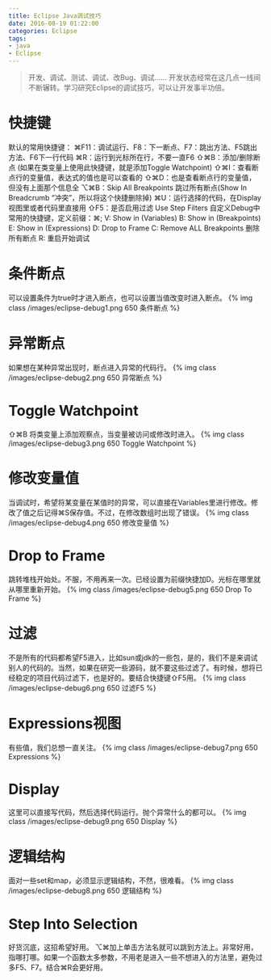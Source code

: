 ```yaml
---
title: Eclipse Java调试技巧
date: 2016-08-19 01:22:00
categories: Eclipse
tags:
- java 
- Eclipse
---
```


> 开发、调试、测试、调试、改Bug、调试…… 开发状态经常在这几点一线间不断辗转。学习研究Eclipse的调试技巧，可以让开发事半功倍。 

# 快捷键
默认的常用快捷键：
⌘F11：调试运行、F8：下一断点、F7：跳出方法、F5跳出方法、F6下一行代码
⌘R：运行到光标所在行，不要一直F6
⇧⌘B：添加/删除断点 (如果在类变量上使用此快捷键，就是添加Toggle Watchpoint)
⇧⌘I：查看断点行的变量值，表达式的值也是可以查看的
⇧⌘D：也是查看断点行的变量值，但没有上面那个信息全
⌥⌘B：Skip All Breakpoints 跳过所有断点(Show In Breadcrumb “冲突”，所以将这个快捷删除掉)
⌘U：运行选择的代码，在Display视图里或者代码里直接用
⇧F5：是否启用过滤 Use Step Filters
自定义Debug中常用的快捷键，定义前缀：⌘;
V: Show in (Variables)
B: Show in (Breakpoints)
E: Show in (Expressions)
D: Drop to Frame
C: Remove ALL Breakpoints 删除所有断点
R: 重启开始调试
<!-- more -->

# 条件断点 
可以设置条件为true时才进入断点，也可以设置当值改变时进入断点。
{% img class /images/eclipse-debug1.png 650 条件断点   %}

# 异常断点
如果想在某种异常出现时，断点进入异常的代码行。
{% img class /images/eclipse-debug2.png 650 异常断点   %}

# Toggle Watchpoint
⇧⌘B 将类变量上添加观察点，当变量被访问或修改时进入。
{% img class /images/eclipse-debug3.png 650 Toggle Watchpoint   %}

# 修改变量值	
当调试时，希望将某变量在某值时的异常，可以直接在Variables里进行修改。修改了值之后记得⌘S保存值。不过，在修改数组时出现了错误。
{% img class /images/eclipse-debug4.png 650 修改变量值   %}

# Drop to Frame
跳转堆栈开始处。不服，不用再来一次。已经设置为前缀快捷加D。光标在哪里就从哪里重新开始。
{% img class /images/eclipse-debug5.png 650 Drop To Frame   %}

# 过滤
不是所有的代码都希望F5进入，比如sun或jdk的一些包，是的，我们不是来调试别人的代码的。当然，如果在研究一些源码，就不要这些过滤了。有时候，想将已经稳定的项目代码过滤下，也是好的。要结合快捷键⇧F5用。
{% img class /images/eclipse-debug6.png 650 过滤F5   %}

# Expressions视图
有些值，我们总想一直关注。 
{% img class /images/eclipse-debug7.png 650 Expressions   %}

# Display
这里可以直接写代码，然后选择代码运行。抛个异常什么的都可以。
{% img class /images/eclipse-debug9.png 650 Display   %}

# 逻辑结构
面对一些set和map，必须显示逻辑结构，不然，很难看。
{% img class /images/eclipse-debug8.png 650 逻辑结构   %}

# Step Into Selection
好货沉底，这招希望好用。
⌥⌘加上单击方法名就可以跳到方法上。非常好用，指哪打哪。如果一个函数太多参数，不用老是进入一些不想进入的方法里，避免过多F5、F7。结合⌘R会更好用。


